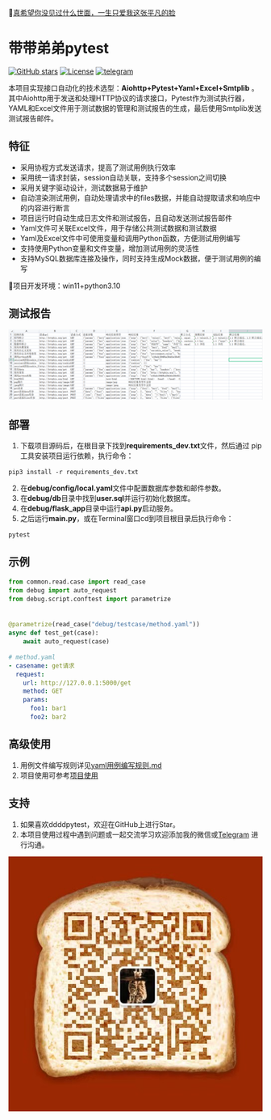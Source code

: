 :link:[真希望你没见过什么世面，一生只爱我这张平凡的脸](https://music.163.com/#/song?id=1963720173)

# 带带弟弟pytest

<div>
    <a href="https://github.com/3293406747/ddddpytest/stargazers" target="_blank">
    <img alt="GitHub stars" src="https://img.shields.io/github/stars/3293406747/ddddpytest"></a>
    <a href="https://github.com/3293406747/ddddpytest/blob/master/LICENSE" target="_blank">
    <img alt="License" src="https://img.shields.io/github/license/3293406747/ddddpytest"></a>
    <a href="https://t.me/qingtest" target="_blank">
    <img alt="telegram" src="https://img.shields.io/badge/chat-telegram-blueviolet?style=flat-square&logo=Telegram"></a>
</div>

本项目实现接口自动化的技术选型：**Aiohttp+Pytest+Yaml+Excel+Smtplib** 。 其中Aiohttp用于发送和处理HTTP协议的请求接口，Pytest作为测试执行器，
YAML和Excel文件用于测试数据的管理和测试报告的生成，最后使用Smtplib发送测试报告邮件。

## 特征

- 采用协程方式发送请求，提高了测试用例执行效率
- 采用统一请求封装，session自动关联，支持多个session之间切换
- 采用关键字驱动设计，测试数据易于维护
- 自动渲染测试用例，自动处理请求中的files数据，并能自动提取请求和响应中的内容进行断言
- 项目运行时自动生成日志文件和测试报告，且自动发送测试报告邮件
- Yaml文件可关联Excel文件，用于存储公共测试数据和测试数据
- Yaml及Excel文件中可使用变量和调用Python函数，方便测试用例编写
- 支持使用Python变量和文件变量，增加测试用例的灵活性
- 支持MySQL数据库连接及操作，同时支持生成Mock数据，便于测试用例的编写

:loudspeaker:项目开发环境：win11+python3.10

## 测试报告

![report](system/img/excel_report.png)

## 部署

1. 下载项目源码后，在根目录下找到**requirements_dev.txt**文件，然后通过 pip 工具安装项目运行依赖，执行命令：

```shell
pip3 install -r requirements_dev.txt
```

[comment]: <> (- 下载并配置allure2，下载安装教程如下：https://blog.csdn.net/lixiaomei0623/article/details/120185069)

2. 在**debug/config/local.yaml**文件中配置数据库参数和邮件参数。
3. 在**debug/db**目录中找到**user.sql**并运行初始化数据库。
4. 在**debug/flask_app**目录中运行**api.py**启动服务。
5. 之后运行**main.py**，或在Terminal窗口cd到项目根目录后执行命令：

```shell
pytest
```

## 示例

```python
from common.read.case import read_case
from debug import auto_request
from debug.script.conftest import parametrize


@parametrize(read_case("debug/testcase/method.yaml"))
async def test_get(case):
	await auto_request(case)
```

```yaml
# method.yaml
- casename: get请求
  request:
    url: http://127.0.0.1:5000/get
    method: GET
    params:
      foo1: bar1
      foo2: bar2
```

## 高级使用

1. 用例文件编写规则详见[yaml用例编写规则.md](system/doc/yaml用例编写规则.md)
2. 项目使用可参考[项目使用](system/doc/项目使用.md)

## 支持

1. 如果喜欢ddddpytest，欢迎在GitHub上进行Star。
2. 本项目使用过程中遇到问题或一起交流学习欢迎添加我的微信或[Telegram](https://t.me/qingtest) 进行沟通。

![vx](system/img/vx.jpg)